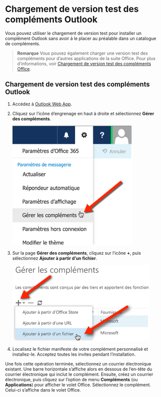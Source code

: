 
# <a name="sideload-outlook-add-ins-for-testing"></a>Chargement de version test des compléments Outlook

Vous pouvez utiliser le chargement de version test pour installer un complément Outlook sans avoir à le placer au préalable dans un catalogue de compléments.

 >**Remarque**  Vous pouvez également charger une version test des compléments pour d’autres applications de la suite Office. Pour plus d’informations, voir [Chargement de version test des compléments Office](create-a-network-shared-folder-catalog-for-task-pane-and-content-add-ins.md).


## <a name="to-sideload-outlook-add-ins"></a>Chargement de version test des compléments Outlook


1. Accédez à [Outlook Web App](https://outlook.office365.com).
    
2. Cliquez sur l’icône d’engrenage en haut à droite et sélectionnez  **Gérer des compléments**.
    
    ![Capture d’écran d’Outlook Web App pointant vers l’option Gérer les compléments](../../images/cd83b62e-94e7-4010-ad49-150fcc0a3dd4.PNG)

3. Sur la page  **Gérer des compléments**, cliquez sur l’icône  **+**, puis sélectionnez  **Ajouter à partir d’un fichier**.
    
    ![Capture d’écran de gestion des compléments pointant vers l’option Ajouter à partir d’un fichier](../../images/c0161290-c65a-45d2-9fc7-b54283e13e6f.PNG)

4. Localisez le fichier manifeste de votre complément personnalisé et installez-le. Acceptez toutes les invites pendant l’installation.
    
Une fois cette opération terminée, sélectionnez un courrier électronique existant. Une barre horizontale s’affiche alors en dessous de l’en-tête du courrier électronique qui inclut le complément. Ensuite, créez un courrier électronique, puis cliquez sur l’option de menu  **Compléments** (ou **Applications**) pour afficher le volet Office. Sélectionnez le complément. Celui-ci s’affiche dans le volet Office.


    
